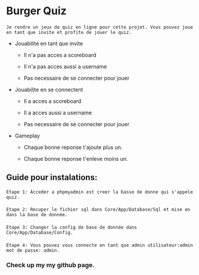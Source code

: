 # Burger Quiz 

####

    Je rendre un jeux de quiz en ligne pour cette projet. Vous pouvez joue en tant que invite et profite de jouer le quiz.

* Jouabilite en tant que invite

    * Il n'a pas acces a scoreboard

    * Il n'a pas acces aussi a username

    * Pas necessaire de se connecter pour jouer
    
* Jouabilite en se connectent 

    * Il a acces a scoreboard

    * Il a acces aussi a username

    * Pas necessaire de se connecter pour jouer

* Gameplay

    * Chaque bonne reponse t'ajoute plus un.

    * Chaque bonne reponse t'enleve moins un.

## Guide pour instalations:

####
    Etape 1: Acceder a phpmyadmin est creer la basse de donne qui s'appele quiz.
####
    Etape 2: Recuper le fichier sql dans Core/App/Database/Sql et mise en dans la base de donnée.
####
    Etape 3: Changer la config de base de donnée dans Core/App/Database/Config.
####
    Etape 4: Vous pouvez vous connecte en tant que admin utilisateur:admin mot de passe: admin.

### Check up my my github page.